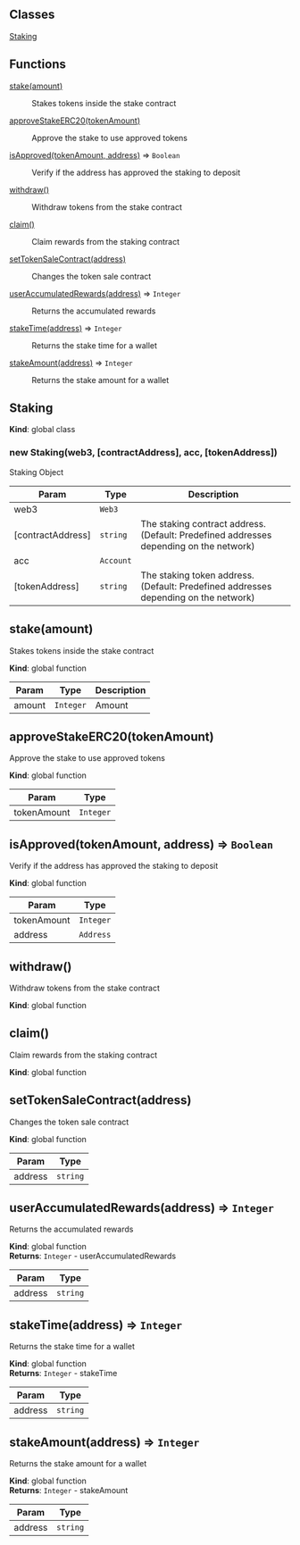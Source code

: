 ## Classes

<dl>
<dt><a href="#Staking">Staking</a></dt>
<dd></dd>
</dl>

## Functions

<dl>
<dt><a href="#stake">stake(amount)</a></dt>
<dd><p>Stakes tokens inside the stake contract</p>
</dd>
<dt><a href="#approveStakeERC20">approveStakeERC20(tokenAmount)</a></dt>
<dd><p>Approve the stake to use approved tokens</p>
</dd>
<dt><a href="#isApproved">isApproved(tokenAmount, address)</a> ⇒ <code>Boolean</code></dt>
<dd><p>Verify if the address has approved the staking to deposit</p>
</dd>
<dt><a href="#withdraw">withdraw()</a></dt>
<dd><p>Withdraw tokens from the stake contract</p>
</dd>
<dt><a href="#claim">claim()</a></dt>
<dd><p>Claim rewards from the staking contract</p>
</dd>
<dt><a href="#setTokenSaleContract">setTokenSaleContract(address)</a></dt>
<dd><p>Changes the token sale contract</p>
</dd>
<dt><a href="#userAccumulatedRewards">userAccumulatedRewards(address)</a> ⇒ <code>Integer</code></dt>
<dd><p>Returns the accumulated rewards</p>
</dd>
<dt><a href="#stakeTime">stakeTime(address)</a> ⇒ <code>Integer</code></dt>
<dd><p>Returns the stake time for a wallet</p>
</dd>
<dt><a href="#stakeAmount">stakeAmount(address)</a> ⇒ <code>Integer</code></dt>
<dd><p>Returns the stake amount for a wallet</p>
</dd>
</dl>

<a name="Staking"></a>

## Staking
**Kind**: global class  
<a name="new_Staking_new"></a>

### new Staking(web3, [contractAddress], acc, [tokenAddress])
Staking Object


| Param | Type | Description |
| --- | --- | --- |
| web3 | <code>Web3</code> |  |
| [contractAddress] | <code>string</code> | The staking contract address. (Default: Predefined addresses depending on the network) |
| acc | <code>Account</code> |  |
| [tokenAddress] | <code>string</code> | The staking token address. (Default: Predefined addresses depending on the network) |

<a name="stake"></a>

## stake(amount)
Stakes tokens inside the stake contract

**Kind**: global function  

| Param | Type | Description |
| --- | --- | --- |
| amount | <code>Integer</code> | Amount |

<a name="approveStakeERC20"></a>

## approveStakeERC20(tokenAmount)
Approve the stake to use approved tokens

**Kind**: global function  

| Param | Type |
| --- | --- |
| tokenAmount | <code>Integer</code> | 

<a name="isApproved"></a>

## isApproved(tokenAmount, address) ⇒ <code>Boolean</code>
Verify if the address has approved the staking to deposit

**Kind**: global function  

| Param | Type |
| --- | --- |
| tokenAmount | <code>Integer</code> | 
| address | <code>Address</code> | 

<a name="withdraw"></a>

## withdraw()
Withdraw tokens from the stake contract

**Kind**: global function  
<a name="claim"></a>

## claim()
Claim rewards from the staking contract

**Kind**: global function  
<a name="setTokenSaleContract"></a>

## setTokenSaleContract(address)
Changes the token sale contract

**Kind**: global function  

| Param | Type |
| --- | --- |
| address | <code>string</code> | 

<a name="userAccumulatedRewards"></a>

## userAccumulatedRewards(address) ⇒ <code>Integer</code>
Returns the accumulated rewards

**Kind**: global function  
**Returns**: <code>Integer</code> - userAccumulatedRewards  

| Param | Type |
| --- | --- |
| address | <code>string</code> | 

<a name="stakeTime"></a>

## stakeTime(address) ⇒ <code>Integer</code>
Returns the stake time for a wallet

**Kind**: global function  
**Returns**: <code>Integer</code> - stakeTime  

| Param | Type |
| --- | --- |
| address | <code>string</code> | 

<a name="stakeAmount"></a>

## stakeAmount(address) ⇒ <code>Integer</code>
Returns the stake amount for a wallet

**Kind**: global function  
**Returns**: <code>Integer</code> - stakeAmount  

| Param | Type |
| --- | --- |
| address | <code>string</code> | 

